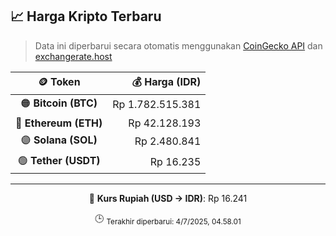 

<!-- HARGA_KRIPTO -->
## 📈 Harga Kripto Terbaru

> Data ini diperbarui secara otomatis menggunakan [CoinGecko API](https://www.coingecko.com/) dan [exchangerate.host](https://exchangerate.host/)

<div align="center">

| 🪙 Token | 💰 Harga (IDR) |
|:------:|---------------:|
| 🟠 **Bitcoin (BTC)**   | Rp 1.782.515.381 |
| 🔵 **Ethereum (ETH)**  | Rp 42.128.193 |
| 🟣 **Solana (SOL)**    | Rp 2.480.841 |
| 🟢 **Tether (USDT)**   | Rp 16.235 |

---

💱 **Kurs Rupiah (USD → IDR)**: Rp 16.241

🕒 <sub>Terakhir diperbarui: 4/7/2025, 04.58.01</sub>

</div>
<!-- /HARGA_KRIPTO -->